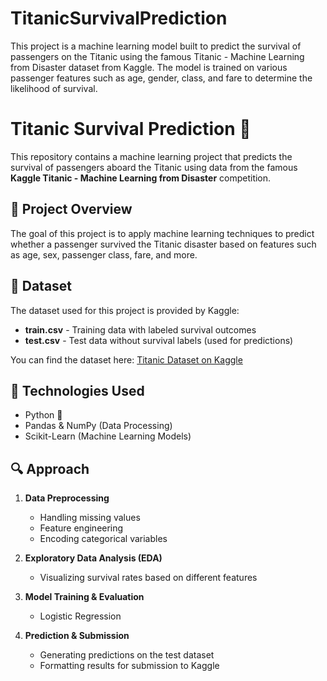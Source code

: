 # TitanicSurvivalPrediction
This project is a machine learning model built to predict the survival of passengers on the Titanic using the famous Titanic - Machine Learning from Disaster dataset from Kaggle. The model is trained on various passenger features such as age, gender, class, and fare to determine the likelihood of survival.


# Titanic Survival Prediction 🚢  

This repository contains a machine learning project that predicts the survival of passengers aboard the Titanic using data from the famous **Kaggle Titanic - Machine Learning from Disaster** competition.  

## 📌 Project Overview  
The goal of this project is to apply machine learning techniques to predict whether a passenger survived the Titanic disaster based on features such as age, sex, passenger class, fare, and more.  

## 📂 Dataset  
The dataset used for this project is provided by Kaggle:  
- **train.csv** - Training data with labeled survival outcomes  
- **test.csv** - Test data without survival labels (used for predictions)  

You can find the dataset here: [Titanic Dataset on Kaggle](https://www.kaggle.com/c/titanic/data)  

## 🚀 Technologies Used  
- Python 🐍  
- Pandas & NumPy (Data Processing)   
- Scikit-Learn (Machine Learning Models)  

## 🔍 Approach  
1. **Data Preprocessing**  
   - Handling missing values  
   - Feature engineering  
   - Encoding categorical variables  

2. **Exploratory Data Analysis (EDA)**  
   - Visualizing survival rates based on different features  

3. **Model Training & Evaluation**  
   - Logistic Regression   

4. **Prediction & Submission**  
   - Generating predictions on the test dataset  
   - Formatting results for submission to Kaggle  

